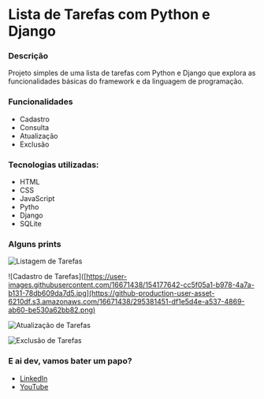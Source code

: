 # Lista de Tarefas com Python e Django

### Descrição
Projeto simples de uma lista de tarefas com Python e Django que explora as funcionalidades básicas do framework e da linguagem de programação. 


### Funcionalidades
- Cadastro
- Consulta
- Atualização
- Exclusão

### Tecnologias utilizadas: 
- HTML
- CSS
- JavaScript
- Pytho
- Django
- SQLite

### Alguns prints
![Listagem de Tarefas]([https://user-images.githubusercontent.com/16671438/154177581-7914ecb7-2182-4a8a-93f1-c6c223c42bbf.jpg](https://github-production-user-asset-6210df.s3.amazonaws.com/16671438/295381413-eb9fb9e4-3bb3-45eb-9015-bf4e152680ed.png?X-Amz-Algorithm=AWS4-HMAC-SHA256&X-Amz-Credential=AKIAVCODYLSA53PQK4ZA%2F20240110%2Fus-east-1%2Fs3%2Faws4_request&X-Amz-Date=20240110T010540Z&X-Amz-Expires=300&X-Amz-Signature=cd46cf8883540526089a2ae75db426f16cca2d53d2edea70369fc39a21e9f926&X-Amz-SignedHeaders=host&actor_id=16671438&key_id=0&repo_id=405712983))

![Cadastro de Tarefas]([https://user-images.githubusercontent.com/16671438/154177642-cc5f05a1-b978-4a7a-b131-78db609da7d5.jpg](https://github-production-user-asset-6210df.s3.amazonaws.com/16671438/295381451-df1e5d4e-a537-4869-ab60-be530a62bb82.png)

![Atualização de Tarefas](https://github-production-user-asset-6210df.s3.amazonaws.com/16671438/295381527-8ce19e69-18ce-41a8-b54c-98fe188007e5.png?X-Amz-Algorithm=AWS4-HMAC-SHA256&X-Amz-Credential=AKIAVCODYLSA53PQK4ZA%2F20240110%2Fus-east-1%2Fs3%2Faws4_request&X-Amz-Date=20240110T010631Z&X-Amz-Expires=300&X-Amz-Signature=5247dbb483f8b66bb7d335722a7929168a06fae870fcf6db1976016cea8d995c&X-Amz-SignedHeaders=host&actor_id=16671438&key_id=0&repo_id=405712983)

![Exclusão de Tarefas]([https://user-images.githubusercontent.com/16671438/154177753-3d11f55f-ed83-424a-b73f-38fb0f548313.jpg](https://github-production-user-asset-6210df.s3.amazonaws.com/16671438/295381490-7e8c96c2-6b83-45fb-b228-a787bc06a808.png?X-Amz-Algorithm=AWS4-HMAC-SHA256&X-Amz-Credential=AKIAVCODYLSA53PQK4ZA%2F20240110%2Fus-east-1%2Fs3%2Faws4_request&X-Amz-Date=20240110T010614Z&X-Amz-Expires=300&X-Amz-Signature=89be0ab2068c1e4b17bd6d731b042a6f92b6f4a6351f3e435f296ab57656fb5d&X-Amz-SignedHeaders=host&actor_id=16671438&key_id=0&repo_id=405712983)https://github-production-user-asset-6210df.s3.amazonaws.com/16671438/295381490-7e8c96c2-6b83-45fb-b228-a787bc06a808.png?X-Amz-Algorithm=AWS4-HMAC-SHA256&X-Amz-Credential=AKIAVCODYLSA53PQK4ZA%2F20240110%2Fus-east-1%2Fs3%2Faws4_request&X-Amz-Date=20240110T010614Z&X-Amz-Expires=300&X-Amz-Signature=89be0ab2068c1e4b17bd6d731b042a6f92b6f4a6351f3e435f296ab57656fb5d&X-Amz-SignedHeaders=host&actor_id=16671438&key_id=0&repo_id=405712983)

### E ai dev, vamos bater um papo?
- [LinkedIn](https://www.linkedin.com/in/wendel-segadilha-490b14199/)
- [YouTube](https://www.youtube.com/wendelsegadilha)
